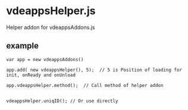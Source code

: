 # vdeappsHelper.js
Helper addon for vdeappsAddons.js


## example
 
 ```
 var app = new vdeappsAddons()
 
 app.add( new vdeappsHelper(), 5);  // 5 is Position of loading for init, onReady and onUnload
 
 app.vdeappsHelper.method();  // Call method of helper addon
 
 
 vdeappsHelper.uniqID(); // Or use directly
 ```
 
